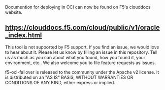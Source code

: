 
Documention for deploying in OCI can now be found on F5's clouddocs website.

https://clouddocs.f5.com/cloud/public/v1/oracle_index.html
------------------------------------------------------------------------------------------------

This tool is not supported by F5 support. If you find an issue, we would love to hear about it. Please let us know by filling an issue in this repository. Tell us as much as you can about what you found, how you found it, your environment, etc.. We also welcome you to file feature requests as issues.

f5-oci-failover is released to the community under the Apache v2 license. It is distributed on an "AS IS" BASIS, WITHOUT WARRANTIES OR CONDITIONS OF ANY KIND, either express or implied.
